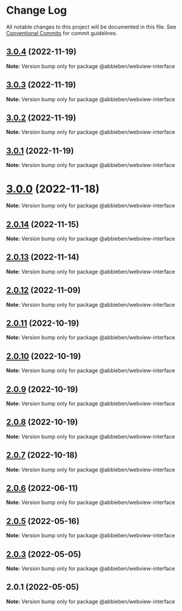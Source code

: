 # Change Log

All notable changes to this project will be documented in this file.
See [Conventional Commits](https://conventionalcommits.org) for commit guidelines.

## [3.0.4](https://github.com/abbieben/webview-interface/compare/v3.0.3...v3.0.4) (2022-11-19)

**Note:** Version bump only for package @abbieben/webview-interface





## [3.0.3](https://github.com/abbieben/webview-interface/compare/v3.0.2...v3.0.3) (2022-11-19)

**Note:** Version bump only for package @abbieben/webview-interface





## [3.0.2](https://github.com/abbieben/webview-interface/compare/v3.0.1...v3.0.2) (2022-11-19)

**Note:** Version bump only for package @abbieben/webview-interface





## [3.0.1](https://github.com/abbieben/webview-interface/compare/v3.0.0...v3.0.1) (2022-11-19)

**Note:** Version bump only for package @abbieben/webview-interface





# [3.0.0](https://github.com/abbieben/webview-interface/compare/v2.0.14...v3.0.0) (2022-11-18)

**Note:** Version bump only for package @abbieben/webview-interface





## [2.0.14](https://github.com/abbieben/webview-interface/compare/v2.0.13...v2.0.14) (2022-11-15)

**Note:** Version bump only for package @abbieben/webview-interface





## [2.0.13](https://github.com/abbieben/webview-interface/compare/v2.0.12...v2.0.13) (2022-11-14)

**Note:** Version bump only for package @abbieben/webview-interface





## [2.0.12](https://github.com/abbieben/webview-interface/compare/v2.0.11...v2.0.12) (2022-11-09)

**Note:** Version bump only for package @abbieben/webview-interface





## [2.0.11](https://github.com/abbieben/webview-interface/compare/v2.0.10...v2.0.11) (2022-10-19)

**Note:** Version bump only for package @abbieben/webview-interface





## [2.0.10](https://github.com/abbieben/webview-interface/compare/v2.0.9...v2.0.10) (2022-10-19)

**Note:** Version bump only for package @abbieben/webview-interface





## [2.0.9](https://github.com/abbieben/webview-interface/compare/v2.0.8...v2.0.9) (2022-10-19)

**Note:** Version bump only for package @abbieben/webview-interface





## [2.0.8](https://github.com/abbieben/webview-interface/compare/v2.0.7...v2.0.8) (2022-10-19)

**Note:** Version bump only for package @abbieben/webview-interface





## [2.0.7](https://github.com/abbieben/webview-interface/compare/v2.0.6...v2.0.7) (2022-10-18)

**Note:** Version bump only for package @abbieben/webview-interface





## [2.0.6](https://github.com/abbieben/webview-interface/compare/v2.0.5...v2.0.6) (2022-06-11)

**Note:** Version bump only for package @abbieben/webview-interface





## [2.0.5](https://github.com/abbieben/webview-interface/compare/v2.0.3...v2.0.5) (2022-05-16)

**Note:** Version bump only for package @abbieben/webview-interface





## [2.0.3](https://github.com/abbieben/webview-interface/compare/v2.0.1...v2.0.3) (2022-05-05)

**Note:** Version bump only for package @abbieben/webview-interface





## 2.0.1 (2022-05-05)

**Note:** Version bump only for package @abbieben/webview-interface
